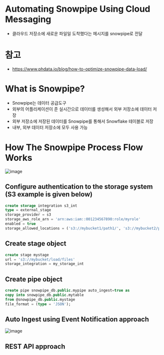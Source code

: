 # Automating Snowpipe Using Cloud Messaging
- 클라우드 저장소에 새로운 파일일 도착했다는 메시지를 snowpipe로 전달

# 참고
- https://www.phdata.io/blog/how-to-optimize-snowpipe-data-load/


# What is Snowpipe?
- Snowpipe는 데이터 공급도구
- 외부의 어플리케이션이 준 실시간으로 데이터를 생성해서 외부 저장소에 데이터 저장
- 외부 저장소에 저장된 데이터를 Snowpipe를 통해서 Snowflake 테이블로 저장
- 내부, 외부 데이터 저장소에 모두 사용 가능

# How The Snowpipe Process Flow Works
![image](https://user-images.githubusercontent.com/102650331/176987075-00bc34f7-7f5a-4746-b85e-a4ac404bda5c.png)


## Configure authentication to the storage system (S3 example is given below)
```sql
create storage integration s3_int
type = external_stage
storage_provider = s3
storage_aws_role_arn = 'arn:aws:iam::001234567890:role/myrole'
enabled = true
storage_allowed_locations = ('s3://mybucket1/path1/', 's3://mybucket2/path2/');

```

## Create stage object
```sql
create stage mystage
url = 's3://mybucket/load/files'
storage_integration = my_storage_int

```
## Create pipe object
```sql
create pipe snowpipe_db.public.mypipe auto_ingest=true as
copy into snowpipe_db.public.mytable
from @snowpipe_db.public.mystage
file_format = (type = 'JSON');

```

## Auto Ingest using Event Notification approach 
![image](https://user-images.githubusercontent.com/102650331/176987223-c5b73640-f772-4490-bb5b-fd5d67d402d7.png)

## REST API approach


